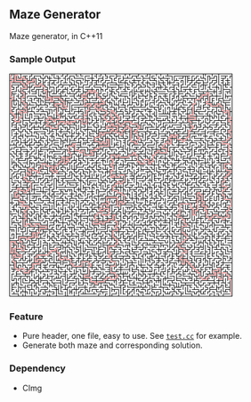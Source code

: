 ## Maze Generator

Maze generator, in C++11

### Sample Output

![](maze_100x100_solution.png?raw=true)

### Feature

- Pure header, one file, easy to use. See [`test.cc`](test.cc) for example.
- Generate both maze and corresponding solution.

### Dependency

- CImg
